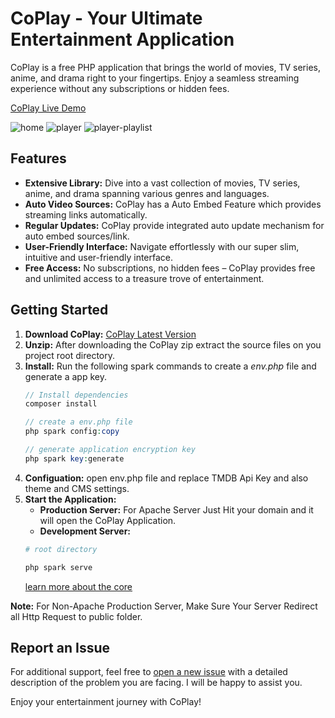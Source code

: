 # CoPlay - Your Ultimate Entertainment Application

CoPlay is a free PHP application that brings the world of movies, TV series, anime, and drama right to your fingertips. Enjoy a seamless streaming experience without any subscriptions or hidden fees.

[CoPlay Live Demo](http://coplay.evolesoft.com)

![home](https://github.com/user-attachments/assets/d35cd418-f638-4794-9aab-0876a57bde94)
![player](https://github.com/user-attachments/assets/74d96d0d-91a6-4212-88b1-a0e2c65782dd)
![player-playlist](https://github.com/user-attachments/assets/d213f4ec-7ed4-43a6-8a98-1c17912d4bcd)


## Features
- **Extensive Library:** Dive into a vast collection of movies, TV series, anime, and drama spanning various genres and languages.
- **Auto Video Sources:** CoPlay has a Auto Embed Feature which provides streaming links automatically.
- **Regular Updates:** CoPlay provide integrated auto update mechanism for auto embed sources/link.
- **User-Friendly Interface:** Navigate effortlessly with our super slim, intuitive and user-friendly interface.
- **Free Access:** No subscriptions, no hidden fees – CoPlay provides free and unlimited access to a treasure trove of entertainment.


## Getting Started
1. **Download CoPlay:** [CoPlay Latest Version](https://github.com/vulcanphp/coplay/releases/latest)
2. **Unzip:** After downloading the CoPlay zip extract the source files on you project root directory.
3. **Install:** Run the following spark commands to create a *env.php* file and generate a app key. 
    ```php
    // Install dependencies 
    composer install

    // create a env.php file
    php spark config:copy

    // generate application encryption key
    php spark key:generate
   ```
4. **Configuation:** open env.php file and replace TMDB Api Key and also theme and CMS settings.
5. **Start the Application:**
    - **Production Server:** For Apache Server Just Hit your domain and it will open the CoPlay Application.
    - **Development Server:**
    ```bash
    # root directory

    php spark serve
   ```
   [learn more about the core](https://tinymvc.github.io)

**Note:** For Non-Apache Production Server, Make Sure Your Server Redirect all Http Request to public folder.

## Report an Issue
For additional support, feel free to [open a new issue](https://github.com/vulcanphp/coplay/issues) with a detailed description of the problem you are facing. I will be happy to assist you.

Enjoy your entertainment journey with CoPlay!
